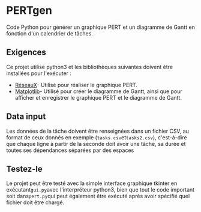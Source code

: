 # PERTgen

Code Python pour générer un graphique PERT et un diagramme de Gantt en fonction d'un calendrier de tâches.

## Exigences

Ce projet utilise python3 et les bibliothèques suivantes doivent être installées pour l'exécuter :

-   [RéseauX](https://networkx.github.io/)- Utilisé pour réaliser le graphique PERT.
-   [Matplotlib](https://matplotlib.org/)- Utilisé pour créer le diagramme de Gantt, ainsi que pour afficher et enregistrer le graphique PERT et le diagramme de Gantt.

## Data input

Les données de la tâche doivent être renseignées dans un fichier CSV, au format de ceux donnés en exemple (`tasks.csv`et`tasks2.csv`),
c'est-à-dire que chaque ligne à partir de la seconde doit avoir une tâche, sa durée et toutes ses dépendances séparées par des espaces

## Testez-le

Le projet peut être testé avec la simple interface graphique tkinter en exécutant`gui.py`avec l'interpréteur python3, bien que tout le code important soit dans`pert.py`qui peut également être exécuté après avoir spécifié quel fichier doit être chargé.
